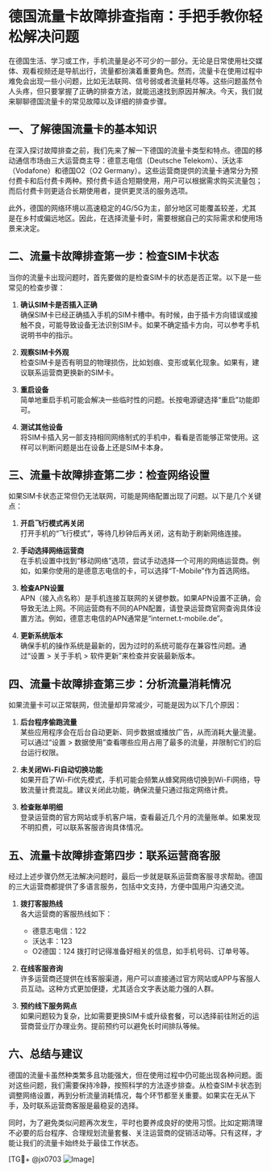 # 德国流量卡故障排查指南：手把手教你轻松解决问题

在德国生活、学习或工作，手机流量是必不可少的一部分。无论是日常使用社交媒体、观看视频还是导航出行，流量都扮演着重要角色。然而，流量卡在使用过程中难免会出现一些小问题，比如无法联网、信号弱或者流量耗尽等。这些问题虽然令人头疼，但只要掌握了正确的排查方法，就能迅速找到原因并解决。今天，我们就来聊聊德国流量卡的常见故障以及详细的排查步骤。

## 一、了解德国流量卡的基本知识

在深入探讨故障排查之前，我们先来了解一下德国的流量卡类型和特点。德国的移动通信市场由三大运营商主导：德意志电信（Deutsche Telekom）、沃达丰（Vodafone）和德国O2（O2 Germany）。这些运营商提供的流量卡通常分为预付费卡和后付费卡两种。预付费卡适合短期使用，用户可以根据需求购买流量包；而后付费卡则更适合长期使用者，提供更灵活的服务选项。

此外，德国的网络环境以高速稳定的4G/5G为主，部分地区可能覆盖较差，尤其是在乡村或偏远地区。因此，在选择流量卡时，需要根据自己的实际需求和使用场景来决定。

## 二、流量卡故障排查第一步：检查SIM卡状态

当你的流量卡出现问题时，首先要做的是检查SIM卡的状态是否正常。以下是一些常见的检查步骤：

1. **确认SIM卡是否插入正确**  
   确保SIM卡已经正确插入手机的SIM卡槽中。有时候，由于插卡方向错误或接触不良，可能导致设备无法识别SIM卡。如果不确定插卡方向，可以参考手机说明书中的指示。

2. **观察SIM卡外观**  
   检查SIM卡是否有明显的物理损伤，比如划痕、变形或氧化现象。如果有，建议联系运营商更换新的SIM卡。

3. **重启设备**  
   简单地重启手机可能会解决一些临时性的问题。长按电源键选择“重启”功能即可。

4. **测试其他设备**  
   将SIM卡插入另一部支持相同网络制式的手机中，看看是否能够正常使用。这样可以判断问题是出在设备上还是SIM卡本身。

## 三、流量卡故障排查第二步：检查网络设置

如果SIM卡状态正常但仍无法联网，可能是网络配置出现了问题。以下是几个关键点：

1. **开启飞行模式再关闭**  
   打开手机的“飞行模式”，等待几秒钟后再关闭，这有助于刷新网络连接。

2. **手动选择网络运营商**  
   在手机设置中找到“移动网络”选项，尝试手动选择一个可用的网络运营商。例如，如果你使用的是德意志电信的卡，可以选择“T-Mobile”作为首选网络。

3. **检查APN设置**  
   APN（接入点名称）是手机连接互联网的关键参数。如果APN设置不正确，会导致无法上网。不同运营商有不同的APN配置，请登录运营商官网查询具体设置方法。例如，德意志电信的APN通常是“internet.t-mobile.de”。

4. **更新系统版本**  
   确保手机的操作系统是最新的，因为过时的系统可能存在兼容性问题。通过“设置 > 关于手机 > 软件更新”来检查并安装最新版本。

## 四、流量卡故障排查第三步：分析流量消耗情况

如果流量卡可以正常联网，但流量却异常减少，可能是因为以下几个原因：

1. **后台程序偷跑流量**  
   某些应用程序会在后台自动更新、同步数据或播放广告，从而消耗大量流量。可以通过“设置 > 数据使用”查看哪些应用占用了最多的流量，并限制它们的后台运行权限。

2. **未关闭Wi-Fi自动切换功能**  
   如果开启了Wi-Fi优先模式，手机可能会频繁从蜂窝网络切换到Wi-Fi网络，导致流量计费混乱。建议关闭此功能，确保流量只通过指定网络计费。

3. **检查账单明细**  
   登录运营商的官方网站或手机客户端，查看最近几个月的流量账单。如果发现不明扣费，可以联系客服咨询具体情况。

## 五、流量卡故障排查第四步：联系运营商客服

经过上述步骤仍然无法解决问题时，最后一步就是联系运营商客服寻求帮助。德国的三大运营商都提供了多语言服务，包括中文支持，方便中国用户沟通交流。

1. **拨打客服热线**  
   各大运营商的客服热线如下：
   - 德意志电信：122
   - 沃达丰：123
   - O2德国：124
   拨打时记得准备好相关的信息，如手机号码、订单号等。

2. **在线客服咨询**  
   许多运营商还提供在线客服渠道，用户可以直接通过官方网站或APP与客服人员互动。这种方式更加便捷，尤其适合文字表达能力强的人群。

3. **预约线下服务网点**  
   如果问题较为复杂，比如需要更换SIM卡或升级套餐，可以选择前往附近的运营商营业厅办理业务。提前预约可以避免长时间排队等候。

## 六、总结与建议

德国的流量卡虽然种类繁多且功能强大，但在使用过程中仍可能出现各种问题。面对这些问题，我们需要保持冷静，按照科学的方法逐步排查。从检查SIM卡状态到调整网络设置，再到分析流量消耗情况，每个环节都至关重要。如果实在无从下手，及时联系运营商客服是最稳妥的选择。

同时，为了避免类似问题再次发生，平时也要养成良好的使用习惯。比如定期清理不必要的后台程序、合理规划流量套餐、关注运营商的促销活动等。只有这样，才能让我们的流量卡始终处于最佳工作状态。

[TG💪+ @jx0703 ![Image](https://github.com/user-attachments/assets/dbca1d08-cadb-493c-b0ec-ad6f7a83f270)]